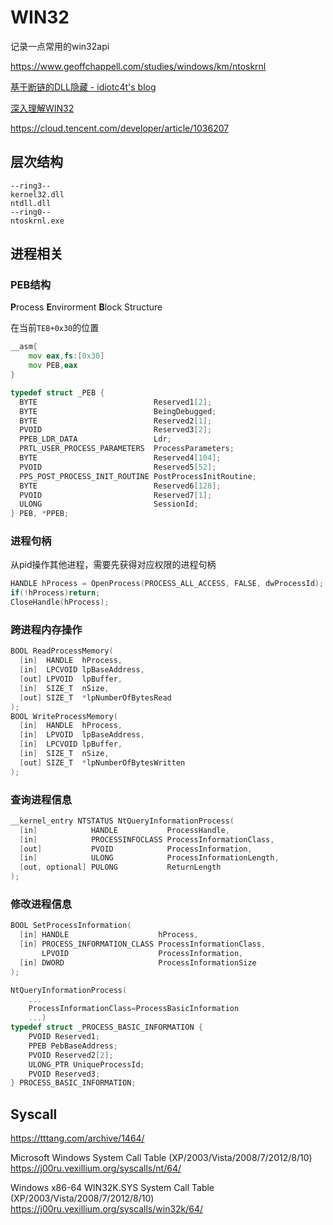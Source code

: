 # WIN32

记录一点常用的win32api

https://www.geoffchappell.com/studies/windows/km/ntoskrnl

[基于断链的DLL隐藏 - idiotc4t's blog](https://idiotc4t.com/defense-evasion/unlink-module-hide)

[深入理解WIN32](https://www.anquanke.com/member.html?memberId=156165)

https://cloud.tencent.com/developer/article/1036207

## 层次结构

```
--ring3--
kernel32.dll
ntdll.dll
--ring0--
ntoskrnl.exe
```





## 进程相关

### PEB结构

**P**rocess **E**nvirorment **B**lock Structure

在当前`TEB+0x30`的位置

```asm
__asm{
	mov eax,fs:[0x30]
	mov PEB,eax
}
```

```c
typedef struct _PEB {
  BYTE                          Reserved1[2];
  BYTE                          BeingDebugged;
  BYTE                          Reserved2[1];
  PVOID                         Reserved3[2];
  PPEB_LDR_DATA                 Ldr;
  PRTL_USER_PROCESS_PARAMETERS  ProcessParameters;
  BYTE                          Reserved4[104];
  PVOID                         Reserved5[52];
  PPS_POST_PROCESS_INIT_ROUTINE PostProcessInitRoutine;
  BYTE                          Reserved6[128];
  PVOID                         Reserved7[1];
  ULONG                         SessionId;
} PEB, *PPEB;
```

### 进程句柄

从pid操作其他进程，需要先获得对应权限的进程句柄

```c
HANDLE hProcess = OpenProcess(PROCESS_ALL_ACCESS, FALSE, dwProcessId);
if(!hProcess)return;
CloseHandle(hProcess);
```

### 跨进程内存操作

```c
BOOL ReadProcessMemory(
  [in]  HANDLE  hProcess,
  [in]  LPCVOID lpBaseAddress,
  [out] LPVOID  lpBuffer,
  [in]  SIZE_T  nSize,
  [out] SIZE_T  *lpNumberOfBytesRead
);
BOOL WriteProcessMemory(
  [in]  HANDLE  hProcess,
  [in]  LPVOID  lpBaseAddress,
  [in]  LPCVOID lpBuffer,
  [in]  SIZE_T  nSize,
  [out] SIZE_T  *lpNumberOfBytesWritten
);
```

### 查询进程信息

```c
__kernel_entry NTSTATUS NtQueryInformationProcess(
  [in]            HANDLE           ProcessHandle,
  [in]            PROCESSINFOCLASS ProcessInformationClass,
  [out]           PVOID            ProcessInformation,
  [in]            ULONG            ProcessInformationLength,
  [out, optional] PULONG           ReturnLength
);
```

### 修改进程信息

```c
BOOL SetProcessInformation(
  [in] HANDLE                    hProcess,
  [in] PROCESS_INFORMATION_CLASS ProcessInformationClass,
       LPVOID                    ProcessInformation,
  [in] DWORD                     ProcessInformationSize
);
```



```c
NtQueryInformationProcess(
    ...
	ProcessInformationClass=ProcessBasicInformation
	...)
typedef struct _PROCESS_BASIC_INFORMATION {
    PVOID Reserved1;
    PPEB PebBaseAddress;
    PVOID Reserved2[2];
    ULONG_PTR UniqueProcessId;
    PVOID Reserved3;
} PROCESS_BASIC_INFORMATION;
```



## Syscall

https://tttang.com/archive/1464/

Microsoft Windows System Call Table (XP/2003/Vista/2008/7/2012/8/10)  https://j00ru.vexillium.org/syscalls/nt/64/

Windows x86-64 WIN32K.SYS System Call Table (XP/2003/Vista/2008/7/2012/8/10) https://j00ru.vexillium.org/syscalls/win32k/64/

